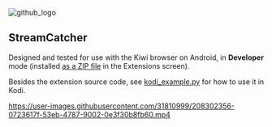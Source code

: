 ![github_logo](https://user-images.githubusercontent.com/31810999/208296940-70f85dc1-1523-4c32-86c4-8a5ef50d2030.png)
## StreamCatcher
Designed and tested for use with the Kiwi browser on Android, in **Developer** mode (installed [as a ZIP file](https://github.com/doko-desuka/StreamCatcher/releases/latest) in the Extensions screen).

Besides the extension source code, see [kodi_example.py](https://github.com/doko-desuka/StreamCatcher/blob/main/Kodi%20Example/kodi_example.py) for how to use it in Kodi.

https://user-images.githubusercontent.com/31810999/208302356-0723617f-53eb-4787-9002-0e3f30b8fb60.mp4
